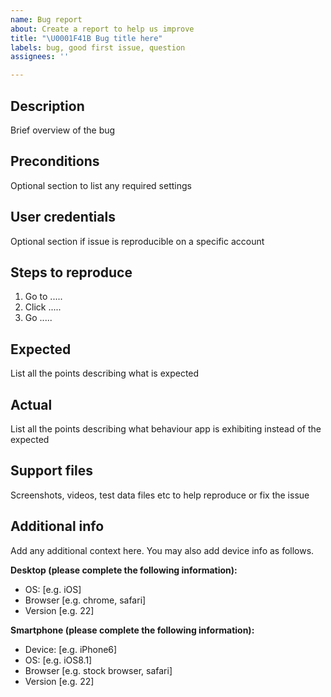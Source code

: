 ```yaml
---
name: Bug report
about: Create a report to help us improve
title: "\U0001F41B Bug title here"
labels: bug, good first issue, question
assignees: ''

---
```


## Description
Brief overview of the bug

## Preconditions
Optional section to list any required settings

## User credentials
Optional section if issue is reproducible on a specific account

## Steps to reproduce
1. Go to .....
2. Click .....
3. Go .....

## Expected
List all the points describing what is expected

## Actual
List all the points describing what behaviour app is exhibiting instead of the expected

## Support files
Screenshots, videos, test data files etc to help reproduce or fix the issue

## Additional info
Add any additional context here. You may also add device info as follows.

**Desktop (please complete the following information):**
 - OS: [e.g. iOS]
 - Browser [e.g. chrome, safari]
 - Version [e.g. 22]

**Smartphone (please complete the following information):**
 - Device: [e.g. iPhone6]
 - OS: [e.g. iOS8.1]
 - Browser [e.g. stock browser, safari]
 - Version [e.g. 22]
